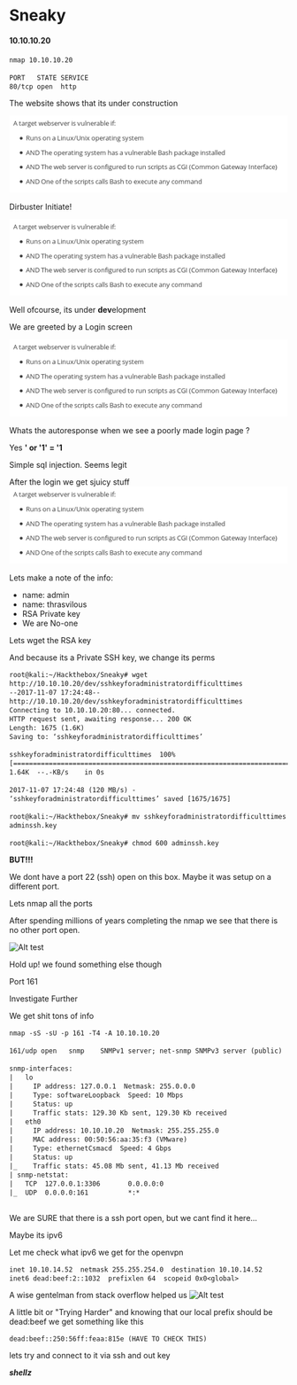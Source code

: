 # Sneaky
#### 10.10.10.20

```{r, engine='bash', count_lines}
nmap 10.10.10.20

PORT   STATE SERVICE
80/tcp open  http
```

The website shows that its under construction

![Alt test](https://github.com/jakobgoerke/HTB-Writeups/blob/master/Shocker/images/is_vuln_if.png "Is vuln if")


Dirbuster Initiate!

![Alt test](https://github.com/jakobgoerke/HTB-Writeups/blob/master/Shocker/images/is_vuln_if.png "Is vuln if")

Well ofcourse, its under **dev**elopment

We are greeted by a Login screen

![Alt test](https://github.com/jakobgoerke/HTB-Writeups/blob/master/Shocker/images/is_vuln_if.png "Is vuln if")


Whats the autoresponse when we see a poorly made login page ?

Yes **' or '1' = '1**

Simple sql injection. Seems legit

After the login we get sjuicy stuff
![Alt test](https://github.com/jakobgoerke/HTB-Writeups/blob/master/Shocker/images/is_vuln_if.png "Is vuln if")

Lets make a note of the info:

- name: admin
- name: thrasvilous
- RSA Private key
- We are No-one

Lets wget the RSA key

And because its a Private SSH key, we change its perms

```
root@kali:~/Hackthebox/Sneaky# wget http://10.10.10.20/dev/sshkeyforadministratordifficulttimes
--2017-11-07 17:24:48--  http://10.10.10.20/dev/sshkeyforadministratordifficulttimes
Connecting to 10.10.10.20:80... connected.
HTTP request sent, awaiting response... 200 OK
Length: 1675 (1.6K)
Saving to: ‘sshkeyforadministratordifficulttimes’

sshkeyforadministratordifficulttimes  100%[=======================================================================>]   1.64K  --.-KB/s    in 0s      

2017-11-07 17:24:48 (120 MB/s) - ‘sshkeyforadministratordifficulttimes’ saved [1675/1675]

root@kali:~/Hackthebox/Sneaky# mv sshkeyforadministratordifficulttimes adminssh.key

root@kali:~/Hackthebox/Sneaky# chmod 600 adminssh.key 

```

**BUT!!!**

We dont have a port 22 (ssh) open on this box. Maybe it was setup on a different port.

Lets nmap all the ports 

After spending millions of years completing the nmap we see that there is no other port open.

![Alt test](https://media.giphy.com/media/l46CbAuxFk2Cz0s2A/giphy.gif)


Hold up! we found something else though

Port 161

Investigate Further

We get shit tons of info

```
nmap -sS -sU -p 161 -T4 -A 10.10.10.20

161/udp open   snmp    SNMPv1 server; net-snmp SNMPv3 server (public)

snmp-interfaces: 
|   lo
|     IP address: 127.0.0.1  Netmask: 255.0.0.0
|     Type: softwareLoopback  Speed: 10 Mbps
|     Status: up
|     Traffic stats: 129.30 Kb sent, 129.30 Kb received
|   eth0
|     IP address: 10.10.10.20  Netmask: 255.255.255.0
|     MAC address: 00:50:56:aa:35:f3 (VMware)
|     Type: ethernetCsmacd  Speed: 4 Gbps
|     Status: up
|_    Traffic stats: 45.08 Mb sent, 41.13 Mb received
| snmp-netstat: 
|   TCP  127.0.0.1:3306       0.0.0.0:0
|_  UDP  0.0.0.0:161          *:*


```
We are SURE that there is a ssh port open, but we cant find it here...

Maybe its ipv6

Let me check what ipv6 we get for the openvpn

```
inet 10.10.14.52  netmask 255.255.254.0  destination 10.10.14.52
inet6 dead:beef:2::1032  prefixlen 64  scopeid 0x0<global>
```

A wise gentelman from stack overflow helped us 
![Alt test](https://stackoverflow.com/questions/27693120/convert-from-mac-to-ipv6/27693666#27693666)

A little bit or "Trying Harder" and knowing that our local prefix should be dead:beef we get something like this

```
dead:beef::250:56ff:feaa:815e (HAVE TO CHECK THIS)
```

lets try and connect to it via ssh and out key



**_shellz_**
